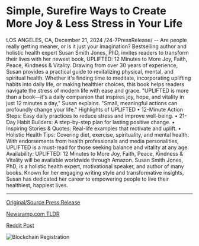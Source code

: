 # Simple, Surefire Ways to Create More Joy & Less Stress in Your Life

LOS ANGELES, CA, December 21, 2024 /24-7PressRelease/ -- Are people really getting meaner, or is it just your imagination? Bestselling author and holistic health expert Susan Smith Jones, PhD, invites readers to transform their lives with her newest book, UPLIFTED: 12 Minutes to More Joy, Faith, Peace, Kindness & Vitality.  Drawing from over 30 years of experience, Susan provides a practical guide to revitalizing physical, mental, and spiritual health. Whether it's finding time to meditate, incorporating uplifting habits into daily life, or making healthier choices, this book helps readers navigate the stress of modern life with ease and grace.  "UPLIFTED is more than a book—it's a daily companion that inspires joy, hope, and vitality in just 12 minutes a day," Susan explains. "Small, meaningful actions can profoundly change your life."  Highlights of UPLIFTED  • 12-Minute Action Steps: Easy daily practices to reduce stress and improve well-being. • 21-Day Habit Builders: A step-by-step plan for lasting positive change. • Inspiring Stories & Quotes: Real-life examples that motivate and uplift. • Holistic Health Tips: Covering diet, exercise, spirituality, and mental health.  With endorsements from health professionals and media personalities, UPLIFTED is a must-read for those seeking balance and vitality at any age.  Availability:  UPLIFTED: 12 Minutes to More Joy, Faith, Peace, Kindness & Vitality will be available worldwide through Amazon.  Susan Smith Jones, PhD, is a holistic health expert, motivational speaker, and author of many books. Known for her engaging writing style and transformative insights, Susan has dedicated her career to empowering people to live their healthiest, happiest lives. 

---

[Original/Source Press Release](https://www.24-7pressrelease.com/press-release/517383/simple-surefire-ways-to-create-more-joy-less-stress-in-your-life)
                    

[Newsramp.com TLDR](https://newsramp.com/curated-news/new-book-uplifted-12-minutes-to-more-joy-faith-peace-kindness-vitality-by-susan-smith-jones-phd/17059c68301483fa1261fa4256c7b034) 

 



[Reddit Post](https://www.reddit.com/r/AlternativeHealthNews/comments/1hk2z0j/new_book_uplifted_12_minutes_to_more_joy_faith/) 



![Blockchain Registration](https://cdn.newsramp.app/24-7PressRelease/qrcode/2412/22/chefxcxS.webp)